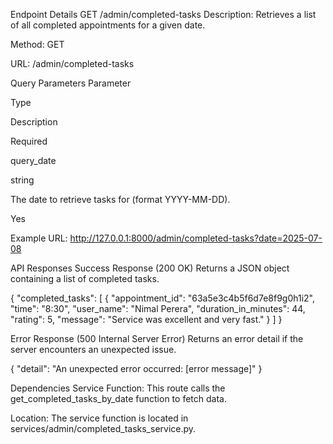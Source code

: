 Endpoint Details
GET /admin/completed-tasks
Description: Retrieves a list of all completed appointments for a given date.

Method: GET

URL: /admin/completed-tasks

Query Parameters
Parameter

Type

Description

Required

query_date

string

The date to retrieve tasks for (format YYYY-MM-DD).

Yes

Example URL: http://127.0.0.1:8000/admin/completed-tasks?date=2025-07-08

API Responses
  Success Response (200 OK)
Returns a JSON object containing a list of completed tasks.

{
  "completed_tasks": [
    {
      "appointment_id": "63a5e3c4b5f6d7e8f9g0h1i2",
      "time": "8:30",
      "user_name": "Nimal Perera",
      "duration_in_minutes": 44,
      "rating": 5,
      "message": "Service was excellent and very fast."
    }
  ]
}

  Error Response (500 Internal Server Error)
Returns an error detail if the server encounters an unexpected issue.

{
  "detail": "An unexpected error occurred: [error message]"
}

Dependencies
Service Function: This route calls the get_completed_tasks_by_date function to fetch data.

Location: The service function is located in services/admin/completed_tasks_service.py.